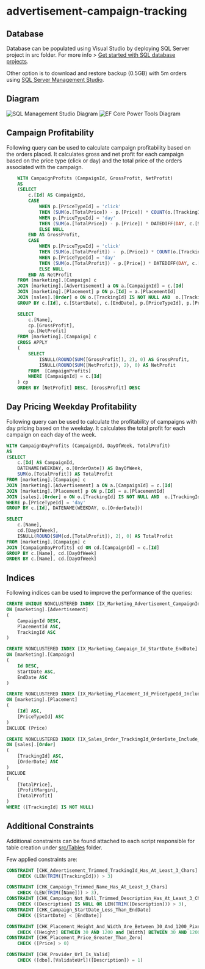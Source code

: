 # advertisement-campaign-tracking

## Database

Database can be populated using Visual Studio by deploying SQL Server project in src folder. For more info > [Get started with SQL database projects](https://learn.microsoft.com/en-us/sql/tools/sql-database-projects/get-started?view=sql-server-ver17&pivots=sq1-visual-studio).

Other option is to download and restore backup (0.5GB) with 5m orders using [SQL Server Management Studio](https://learn.microsoft.com/en-us/sql/ssms/download-sql-server-management-studio-ssms?view=sql-server-ver17).

## Diagram

![SQL Management Studio Diagram](https://raw.githubusercontent.com/andrewtorgu/advertisement-campaign-tracking/main/docs/database-diagram-1.png)
![EF Core Power Tools Diagram](https://raw.githubusercontent.com/andrewtorgu/advertisement-campaign-tracking/main/docs/database-diagram-2.png)

## Campaign Profitability

Following query can be used to calculate campaign profitability based on the orders placed. It calculates gross and net profit for each campaign based on the price type (click or day) and the total price of the orders associated with the campaign.

```sql
	WITH CampaignProfits (CampaignId, GrossProfit, NetProfit)
	AS
	(SELECT
		c.[Id] AS CampaignId,
		CASE
			WHEN p.[PriceTypeId] = 'click'
			THEN (SUM(o.[TotalPrice]) - p.[Price]) * COUNT(o.[TrackingId])
			WHEN p.[PriceTypeId] = 'day'
			THEN (SUM(o.[TotalPrice]) - p.[Price]) * DATEDIFF(DAY, c.[StartDate], c.[EndDate])
			ELSE NULL
		END AS GrossProfit,
		CASE
			WHEN p.[PriceTypeId] = 'click'
			THEN (SUM(o.[TotalProfit]) -  p.[Price]) * COUNT(o.[TrackingId])
			WHEN p.[PriceTypeId] = 'day'
			THEN (SUM(o.[TotalProfit]) - p.[Price]) * DATEDIFF(DAY, c.[StartDate], c.[EndDate])
			ELSE NULL
		END AS NetProfit
	FROM [marketing].[Campaign] c
	JOIN [marketing].[Advertisement] a ON a.[CampaignId] = c.[Id]
	JOIN [marketing].[Placement] p ON p.[Id] = a.[PlacementId]
	JOIN [sales].[Order] o ON o.[TrackingId] IS NOT NULL AND  o.[TrackingId] = a.[TrackingId]
	GROUP BY c.[Id], c.[StartDate], c.[EndDate], p.[PriceTypeId], p.[Price])

	SELECT
		c.[Name],
		cp.[GrossProfit],
		cp.[NetProfit]
	FROM [marketing].[Campaign] c
	CROSS APPLY
	(
		SELECT
			ISNULL(ROUND(SUM([GrossProfit]), 2), 0) AS GrossProfit,
			ISNULL(ROUND(SUM([NetProfit]), 2), 0) AS NetProfit
		FROM  [CampaignProfits]
		WHERE [CampaignId] = c.[Id]
	) cp
	ORDER BY [NetProfit] DESC, [GrossProfit] DESC
```

## Day Pricing Weekday Profitability

Following query can be used to calculate the profitability of campaigns with day pricing based on the weekday. It calculates the total profit for each campaign on each day of the week.

```sql
WITH CampaignDayProfits (CampaignId, DayOfWeek, TotalProfit)
AS
(SELECT
	c.[Id] AS CampaignId,
	DATENAME(WEEKDAY, o.[OrderDate]) AS DayOfWeek,
	SUM(o.[TotalProfit]) AS TotalProfit
FROM [marketing].[Campaign] c
JOIN [marketing].[Advertisement] a ON a.[CampaignId] = c.[Id]
JOIN [marketing].[Placement] p ON p.[Id] = a.[PlacementId]
JOIN [sales].[Order] o ON o.[TrackingId] IS NOT NULL AND  o.[TrackingId] = a.[TrackingId]
WHERE p.[PriceTypeId] = 'day'
GROUP BY c.[Id], DATENAME(WEEKDAY, o.[OrderDate]))

SELECT
	c.[Name],
	cd.[DayOfWeek],
	ISNULL(ROUND(SUM(cd.[TotalProfit]), 2), 0) AS TotalProfit
FROM [marketing].[Campaign] c
JOIN [CampaignDayProfits] cd ON cd.[CampaignId] = c.[Id]
GROUP BY c.[Name], cd.[DayOfWeek]
ORDER BY c.[Name], cd.[DayOfWeek]
```

## Indices

Following indices can be used to improve the performance of the queries:
```sql
CREATE UNIQUE NONCLUSTERED INDEX [IX_Marketing_Advertisement_CampaignId_Placement_Id_TrackingId]
ON [marketing].[Advertisement]
(
	CampaignId DESC,
	PlacementId ASC,
	TrackingId ASC
)

CREATE NONCLUSTERED INDEX [IX_Marketing_Campaign_Id_StartDate_EndDate]
ON [marketing].[Campaign]
(
	Id DESC,
	StartDate ASC,
	EndDate ASC
)

CREATE NONCLUSTERED INDEX [IX_Marketing_Placement_Id_PriceTypeId_Include_Price]
ON [marketing].[Placement]
(
	[Id] ASC,
	[PriceTypeId] ASC
)
INCLUDE (Price)

CREATE NONCLUSTERED INDEX [IX_Sales_Order_TrackingId_OrderDate_Include_TotalPrice_ProfitMargin_TotalProfit_Filter_TrackingId_Not_Null]
ON [sales].[Order]
(
	[TrackingId] ASC,
	[OrderDate] ASC
)
INCLUDE
(
	[TotalPrice],
	[ProfitMargin],
	[TotalProfit]
) 
WHERE ([TrackingId] IS NOT NULL)
```

## Additional Constraints

Additional constraints can be found attached to each script responsible for table creation under [src/Tables]() folder.

Few applied constraints are:

```sql
CONSTRAINT [CHK_Advertisement_Trimmed_TrackingId_Has_At_Least_3_Chars]
	CHECK (LEN(TRIM([TrackingId])) > 3)

CONSTRAINT [CHK_Campaign_Trimmed_Name_Has_At_Least_3_Chars]
	CHECK (LEN(TRIM([Name])) > 3),
CONSTRAINT [CHK_Campaign_Not_Null_Trimmed_Description_Has_At_Least_3_Chars]
	CHECK ([Description] IS NULL OR LEN(TRIM([Description])) > 3),
CONSTRAINT [CHK_Campaign_StartDate_Less_Than_EndDate]
	CHECK ([StartDate] < [EndDate])

CONSTRAINT [CHK_Placement_Height_And_Width_Are_Between_30_And_1200_Pixels]
	CHECK ([Height] BETWEEN 30 AND 1200 and [Width] BETWEEN 30 AND 1200),
CONSTRAINT [CHK_Placement_Price_Greater_Than_Zero]
	CHECK ([Price] > 0)

CONSTRAINT [CHK_Provider_Url_Is_Valid]
	CHECK ([dbo].[ValidateUrl]([Description]) = 1)
```